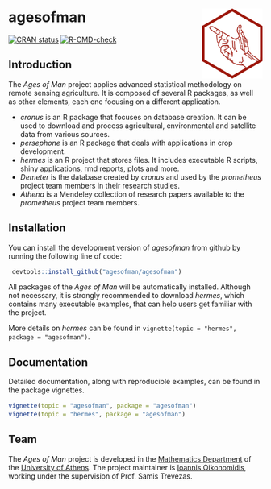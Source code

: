 
<!-- README.md is generated from README.Rmd. Please edit that file -->

# agesofman <img src='man/figures/logo.png' align="right" height="139" alt="logo"/>

<!-- badges: start -->

[![CRAN
status](https://www.r-pkg.org/badges/version/agesofman)](https://CRAN.R-project.org/package=agesofman)
[![R-CMD-check](https://github.com/agesofman/agesofman/actions/workflows/R-CMD-check.yaml/badge.svg)](https://github.com/agesofman/agesofman/actions/workflows/R-CMD-check.yaml)
<!-- badges: end -->

## Introduction

The *Ages of Man* project applies advanced statistical methodology on
remote sensing agriculture. It is composed of several R packages, as
well as other elements, each one focusing on a different application.

- *cronus* is an R package that focuses on database creation. It can be
  used to download and process agricultural, environmental and satellite
  data from various sources.
- *persephone* is an R package that deals with applications in crop
  development.
- *hermes* is an R project that stores files. It includes executable R
  scripts, shiny applications, rmd reports, plots and more.
- *Demeter* is the database created by *cronus* and used by the
  *prometheus* project team members in their research studies.
- *Athena* is a Mendeley collection of research papers available to the
  *prometheus* project team members.

## Installation

You can install the development version of *agesofman* from github by
running the following line of code:

``` r
 devtools::install_github("agesofman/agesofman")
```

All packages of the *Ages of Man* will be automatically installed.
Although not necessary, it is strongly recommended to download *hermes*,
which contains many executable examples, that can help users get
familiar with the project.

More details on *hermes* can be found in
`vignette(topic = "hermes", package = "agesofman")`.

## Documentation

Detailed documentation, along with reproducible examples, can be found
in the package vignettes.

``` r
vignette(topic = "agesofman", package = "agesofman")
vignette(topic = "hermes", package = "agesofman")
```

## Team

The *Ages of Man* project is developed in the [Mathematics
Department](https://en.math.uoa.gr/ "Mathematics Department Homepage")
of the [University of
Athens](https://en.uoa.gr/ "University of Athens Homepage"). The project
maintainer is [Ioannis
Oikonomidis](http://users.uoa.gr/~goikon/ "Ioannis Oikonomidis Homepage"),
working under the supervision of Prof. Samis Trevezas.
